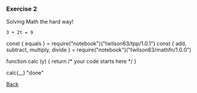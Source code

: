 <script src="https://embed.tonicdev.com" data-element-id="my-element"></script>

### Exercise 2

Solving Math the hard way!

```
3 + 2t = 9
```

<div id="my-element">
const { equals } = require("notebook")("twilson63/tpp/1.0.1")
const { add, subtract, multiply, divide } = require("notebook")("twilson63/mathfn/1.0.0")

function calc (y) {
  return /* your code starts here */
}

calc(__)
"done"
</div>

[Back](/lessons/2-composing-functions)
